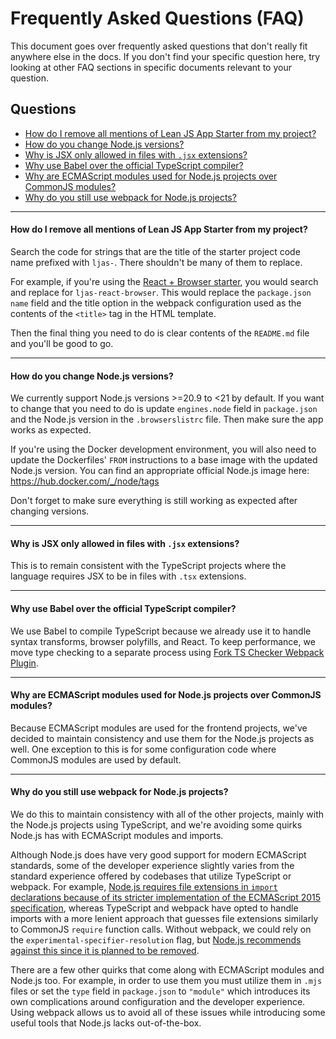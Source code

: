 # Frequently Asked Questions (FAQ)

This document goes over frequently asked questions that don't really fit anywhere else in the docs. If you don't find your specific question here, try looking at other FAQ sections in specific documents relevant to your question.

## Questions

-   [How do I remove all mentions of Lean JS App Starter from my project?](#how-do-i-remove-all-mentions-of-lean-js-app-starter-from-my-project)
-   [How do you change Node.js versions?](#how-do-you-change-nodejs-versions)
-   [Why is JSX only allowed in files with `.jsx` extensions?](#why-is-jsx-only-allowed-in-files-with-jsx-extensions)
-   [Why use Babel over the official TypeScript compiler?](#why-use-babel-over-the-official-typescript-compiler)
-   [Why are ECMAScript modules used for Node.js projects over CommonJS modules?](#why-are-ecmascript-modules-used-for-nodejs-projects-over-commonjs-modules)
-   [Why do you still use webpack for Node.js projects?](#why-do-you-still-use-webpack-for-nodejs-projects)

---

#### How do I remove all mentions of Lean JS App Starter from my project?

Search the code for strings that are the title of the starter project code name prefixed with `ljas-`. There shouldn't be many of them to replace.

For example, if you're using the [React + Browser starter](https://github.com/mattlean/lean-js-app-starter/tree/v1.0.0-dev/starters/react-browser), you would search and replace for `ljas-react-browser`. This would replace the `package.json` `name` field and the title option in the webpack configuration used as the contents of the `<title>` tag in the HTML template.

Then the final thing you need to do is clear contents of the `README.md` file and you'll be good to go.

---

#### How do you change Node.js versions?

We currently support Node.js versions >=20.9 to <21 by default. If you want to change that you need to do is update `engines.node` field in `package.json` and the Node.js version in the `.browserslistrc` file. Then make sure the app works as expected.

If you're using the Docker development environment, you will also need to update the Dockerfiles' `FROM` instructions to a base image with the updated Node.js version. You can find an appropriate official Node.js image here: https://hub.docker.com/_/node/tags

Don't forget to make sure everything is still working as expected after changing versions.

---

#### Why is JSX only allowed in files with `.jsx` extensions?

This is to remain consistent with the TypeScript projects where the language requires JSX to be in files with `.tsx` extensions.

---

#### Why use Babel over the official TypeScript compiler?

We use Babel to compile TypeScript because we already use it to handle syntax transforms, browser polyfills, and React. To keep performance, we move type checking to a separate process using [Fork TS Checker Webpack Plugin](https://github.com/TypeStrong/fork-ts-checker-webpack-plugin).

---

#### Why are ECMAScript modules used for Node.js projects over CommonJS modules?

Because ECMAScript modules are used for the frontend projects, we've decided to maintain consistency and use them for the Node.js projects as well. One exception to this is for some configuration code where CommonJS modules are used by default.

---

#### Why do you still use webpack for Node.js projects?

We do this to maintain consistency with all of the other projects, mainly with the Node.js projects using TypeScript, and we're avoiding some quirks Node.js has with ECMAScript modules and imports.

Although Node.js does have very good support for modern ECMAScript standards, some of the developer experience slightly varies from the standard experience offered by codebases that utilize TypeScript or webpack. For example, [Node.js requires file extensions in `import` declarations because of its stricter implementation of the ECMAScript 2015 specification](https://nodejs.org/api/esm.html#mandatory-file-extensions), whereas TypeScript and webpack have opted to handle imports with a more lenient approach that guesses file extensions similarly to CommonJS `require` function calls. Without webpack, we could rely on the `experimental-specifier-resolution` flag, but [Node.js recommends against this since it is planned to be removed](https://nodejs.org/dist/latest-v18.x/docs/api/esm.html#customizing-esm-specifier-resolution-algorithm).

There are a few other quirks that come along with ECMAScript modules and Node.js too. For example, in order to use them you must utilize them in `.mjs` files or
set the `type` field in `package.json` to `"module"` which introduces its own complications around configuration and the developer experience. Using webpack allows us to avoid all of these issues while introducing some useful tools that Node.js lacks out-of-the-box.
